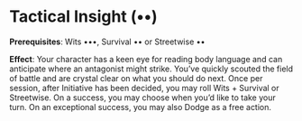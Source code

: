 # Tactical Insight (••) 
**Prerequisites**: Wits •••, Survival •• or Streetwise •• 

**Effect**: Your character has a keen eye for reading body language and can anticipate where an antagonist might strike. You’ve quickly scouted the field of battle and are crystal clear on what you should do next. Once per session, after Initiative has been decided, you may roll Wits + Survival or Streetwise. On a success, you may choose when you’d like to take your turn. On an exceptional success, you may also Dodge as a free action.